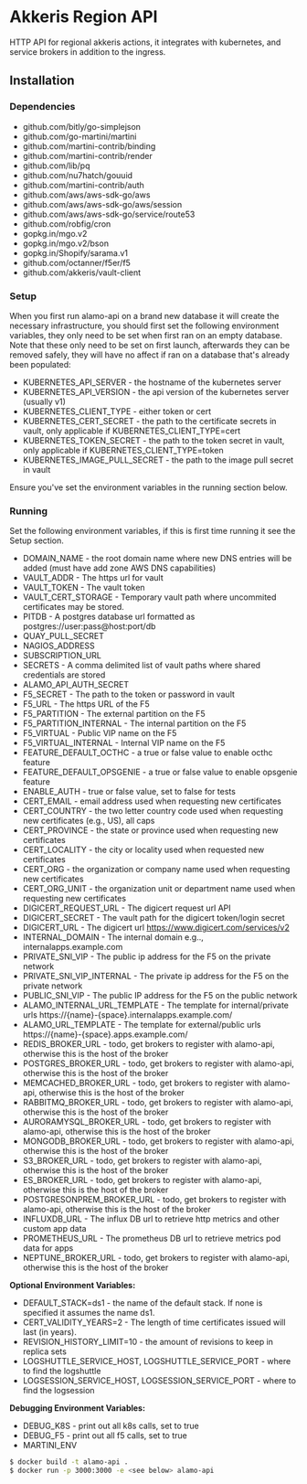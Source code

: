 # Akkeris Region API

HTTP API for regional akkeris actions, it integrates with kubernetes, and service brokers in addition to the ingress.


## Installation

### Dependencies

* github.com/bitly/go-simplejson
* github.com/go-martini/martini
* github.com/martini-contrib/binding
* github.com/martini-contrib/render
* github.com/lib/pq
* github.com/nu7hatch/gouuid
* github.com/martini-contrib/auth
* github.com/aws/aws-sdk-go/aws
* github.com/aws/aws-sdk-go/aws/session
* github.com/aws/aws-sdk-go/service/route53
* github.com/robfig/cron
* gopkg.in/mgo.v2
* gopkg.in/mgo.v2/bson
* gopkg.in/Shopify/sarama.v1
* github.com/octanner/f5er/f5
* github.com/akkeris/vault-client

### Setup

When you first run alamo-api on a brand new database it will create the necessary infrastructure, you should first set the following environment variables, they only need to be set when first ran on an empty database.  Note that these only need to be set on first launch, afterwards they can be removed safely, they will have no affect if ran on a database that's already been populated:

* KUBERNETES_API_SERVER - the hostname of the kubernetes server
* KUBERNETES_API_VERSION - the api version of the kubernetes server (usually v1)
* KUBERNETES_CLIENT_TYPE - either token or cert
* KUBERNETES_CERT_SECRET - the path to the certificate secrets in vault, only applicable if KUBERNETES_CLIENT_TYPE=cert
* KUBERNETES_TOKEN_SECRET - the path to the token secret in vault, only applicable if KUBERNETES_CLIENT_TYPE=token
* KUBERNETES_IMAGE_PULL_SECRET - the path to the image pull secret in vault

Ensure you've set the environment variables in the running section below.

### Running

Set the following environment variables, if this is first time running it see the Setup section.

* DOMAIN_NAME - the root domain name where new DNS entries will be added (must have add zone AWS DNS capabilities)
* VAULT_ADDR - The https url for vault
* VAULT_TOKEN - The vault token
* VAULT_CERT_STORAGE - Temporary vault path where uncommited certificates may be stored. 
* PITDB - A postgres database url formatted as postgres://user:pass@host:port/db
* QUAY_PULL_SECRET
* NAGIOS_ADDRESS
* SUBSCRIPTION_URL
* SECRETS - A comma delimited list of vault paths where shared credentials are stored
* ALAMO_API_AUTH_SECRET
* F5_SECRET - The path to the token or password in vault
* F5_URL - The https URL of the F5 
* F5_PARTITION - The external partition on the F5
* F5_PARTITION_INTERNAL - The internal partition on the F5
* F5_VIRTUAL - Public VIP name on the F5
* F5_VIRTUAL_INTERNAL - Internal VIP name on the F5
* FEATURE_DEFAULT_OCTHC - a true or false value to enable octhc feature
* FEATURE_DEFAULT_OPSGENIE - a true or false value to enable opsgenie feature
* ENABLE_AUTH - true or false value, set to false for tests
* CERT_EMAIL - email address used when requesting new certificates
* CERT_COUNTRY - the two letter country code used when requesting new certificates (e.g., US), all caps
* CERT_PROVINCE - the state or province used when requesting new certificates
* CERT_LOCALITY - the city or locality used when requested new certificates
* CERT_ORG - the organization or company name used when requesting new certificates
* CERT_ORG_UNIT - the organization unit or department name used when requesting new certificates
* DIGICERT_REQUEST_URL - The digicert request url API
* DIGICERT_SECRET - The vault path for the digicert token/login secret
* DIGICERT_URL - The digicert url https://www.digicert.com/services/v2 
* INTERNAL_DOMAIN - The internal domain e.g.., internalapps.example.com
* PRIVATE_SNI_VIP - The public ip address for the F5 on the private network
* PRIVATE_SNI_VIP_INTERNAL - The private ip address for the F5 on the private network
* PUBLIC_SNI_VIP - The public IP address for the F5 on the public network
* ALAMO_INTERNAL_URL_TEMPLATE - The template for internal/private urls https://{name}-{space}.internalapps.example.com/
* ALAMO_URL_TEMPLATE - The template for external/public urls https://{name}-{space}.apps.example.com/
* REDIS_BROKER_URL - todo, get brokers to register with alamo-api, otherwise this is the host of the broker
* POSTGRES_BROKER_URL - todo, get brokers to register with alamo-api, otherwise this is the host of the broker
* MEMCACHED_BROKER_URL - todo, get brokers to register with alamo-api, otherwise this is the host of the broker
* RABBITMQ_BROKER_URL - todo, get brokers to register with alamo-api, otherwise this is the host of the broker
* AURORAMYSQL_BROKER_URL - todo, get brokers to register with alamo-api, otherwise this is the host of the broker
* MONGODB_BROKER_URL - todo, get brokers to register with alamo-api, otherwise this is the host of the broker
* S3_BROKER_URL - todo, get brokers to register with alamo-api, otherwise this is the host of the broker
* ES_BROKER_URL - todo, get brokers to register with alamo-api, otherwise this is the host of the broker
* POSTGRESONPREM_BROKER_URL - todo, get brokers to register with alamo-api, otherwise this is the host of the broker
* INFLUXDB_URL - The influx DB url to retrieve http metrics and other custom app data
* PROMETHEUS_URL - The prometheus DB url to retrieve metrics pod data for apps
* NEPTUNE_BROKER_URL - todo, get brokers to register with alamo-api, otherwise this is the host of the broker

**Optional Environment Variables:**

* DEFAULT_STACK=ds1 - the name of the default stack. If none is specified it assumes the name ds1.
* CERT_VALIDITY_YEARS=2 - The length of time certificates issued will last (in years).
* REVISION_HISTORY_LIMIT=10 - the amount of revisions to keep in replica sets
* LOGSHUTTLE_SERVICE_HOST, LOGSHUTTLE_SERVICE_PORT - where to find the logshuttle
* LOGSESSION_SERVICE_HOST, LOGSESSION_SERVICE_PORT - where to find the logsession

**Debugging Environment Variables:**

* DEBUG_K8S - print out all k8s calls, set to true
* DEBUG_F5 - print out all f5 calls, set to true
* MARTINI_ENV


```sh
$ docker build -t alamo-api .
$ docker run -p 3000:3000 -e <see below> alamo-api
```
